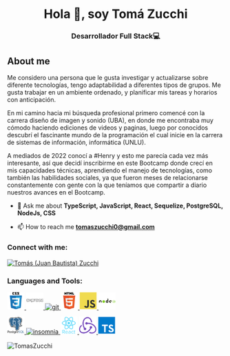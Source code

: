 <h1 align="center">Hola 👋, soy Tomá Zucchi</h1>
<h3 align="center">Desarrollador Full Stack💻</h3>

## About me

Me considero una persona que le gusta investigar y actualizarse sobre diferente tecnologías, tengo adaptabilidad a diferentes tipos de grupos. Me gusta trabajar en un ambiente ordenado, y planificar mis tareas y horarios con anticipación.

En mi camino hacia mi búsqueda profesional primero comencé con la carrera diseño de imagen y sonido (UBA), en donde me encontraba muy cómodo haciendo ediciones de videos y paginas, luego por conocidos descubrí el fascinante mundo de la programación el cual inicie en la carrera de sistemas de información, informática (UNLU).

A mediados de 2022 conocí a #Henry y esto me parecía cada vez más interesante, así que decidí inscribirme en este Bootcamp donde crecí en mis capacidades técnicas, aprendiendo el manejo de tecnologías, como también las habilidades sociales, ya que fueron meses de relacionarse constantemente con gente con la que teníamos que compartir a diario nuestros avances en el Bootcamp.

- 💬 Ask me about **TypeScript, JavaScript, React, Sequelize, PostgreSQL, NodeJs, CSS**

- 📫 How to reach me **tomaszucchi0@gmail.com**

<h3 align="left">Connect with me:</h3>
<p align="left">
<a href="https://www.linkedin.com/in/tom%C3%A1s-zucchi-276792255" target="_blank"><img align="center" src="https://raw.githubusercontent.com/rahuldkjain/github-profile-readme-generator/master/src/images/icons/Social/linked-in-alt.svg" alt="Tomás (Juan Bautista) Zucchi" height="30" width="40" /></a>

<h3 align="left">Languages and Tools:</h3>
<div align="left">
  <a href="https://www.w3schools.com/css/" target="_blank" rel="noreferrer"> <img src="https://raw.githubusercontent.com/devicons/devicon/master/icons/css3/css3-original-wordmark.svg" alt="css3" width="40" height="40"/> </a>
  <a href="https://expressjs.com" target="_blank" rel="noreferrer"> <img src="https://raw.githubusercontent.com/devicons/devicon/master/icons/express/express-original-wordmark.svg" alt="express" width="40" height="40"/> </a>
  <a href="https://git-scm.com/" target="_blank" rel="noreferrer"> <img src="https://www.vectorlogo.zone/logos/git-scm/git-scm-icon.svg" alt="git" width="40" height="40"/> </a>
  <a href="https://www.w3.org/html/" target="_blank" rel="noreferrer"> <img src="https://raw.githubusercontent.com/devicons/devicon/master/icons/html5/html5-original-wordmark.svg" alt="html5" width="40" height="40"/> </a>
  <a href="https://developer.mozilla.org/en-US/docs/Web/JavaScript" target="_blank" rel="noreferrer"> <img src="https://raw.githubusercontent.com/devicons/devicon/master/icons/javascript/javascript-original.svg" alt="javascript" width="40" height="40"/> </a>
  <a href="https://nodejs.org" target="_blank" rel="noreferrer"> <img src="https://raw.githubusercontent.com/devicons/devicon/master/icons/nodejs/nodejs-original-wordmark.svg" alt="nodejs" width="40" height="40"/> </a>
  
  <a href="https://www.postgresql.org" target="_blank" rel="noreferrer"> <img src="https://raw.githubusercontent.com/devicons/devicon/master/icons/postgresql/postgresql-original-wordmark.svg" alt="postgresql" width="40" height="40"/> </a>
  <a href="https://insomnia.rest/download" target="_blank" rel="noreferrer">
    <img src="https://lh3.googleusercontent.com/ONRQKZxC7n9EzNmI54NcZkNOEPuBIObYwerVNb6AIVUQfW8hbMM9t3_Fnf0gbaWbEyJ-=s85" alt="insomnia" width="40" height="40"/>
  </a>
  <a href="https://reactjs.org/" target="_blank" rel="noreferrer"> <img src="https://raw.githubusercontent.com/devicons/devicon/master/icons/react/react-original-wordmark.svg" alt="react" width="40" height="40"/> </a>
  <a href="https://redux.js.org" target="_blank" rel="noreferrer"> <img src="https://raw.githubusercontent.com/devicons/devicon/master/icons/redux/redux-original.svg" alt="redux" width="40" height="40"/> </a>
  <a href="https://www.typescriptlang.org/" target="_blank" rel="noreferrer"> <img src="https://raw.githubusercontent.com/devicons/devicon/master/icons/typescript/typescript-original.svg" alt="typescript" width="40" height="40"/> </a>
</div>

<p><img align="center" src="https://github-readme-stats.vercel.app/api/top-langs?username=TomasZucchi&show_icons=true&locale=en&layout=compact&token=${process.env.PAT}" alt="TomasZucchi" /></p>

<!--
**TomasZucchi/TomasZucchi** is a ✨ _special_ ✨ repository because its `README.md` (this file) appears on your GitHub profile.

Here are some ideas to get you started:

- 🔭 I’m currently working on ...
- 🌱 I’m currently learning ...
- 👯 I’m looking to collaborate on ...
- 🤔 I’m looking for help with ...
- 💬 Ask me about ...
- 📫 How to reach me: ...
- 😄 Pronouns: ...
- ⚡ Fun fact: ...
-->
